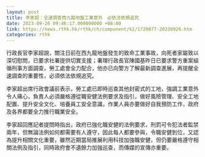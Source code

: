 ```yaml
---
layout: post
title: 李家超：全速調查西九龍地盤工業意外　必依法依規追究
date: 2023-09-26 09:46:17.000000000 +08:00
link: https://news.rthk.hk/rthk/ch/component/k2/1720077-20230926.htm
categories: rthk
---
```


行政長官李家超說，關注日前在西九龍地盤發生的致命工業事故，向死者家屬致以深切慰問，已要求社署提供切實支援；署理行政長官陳國基昨日已要求警方重案組循刑事方面調查，勞工處會全力配合，他亦已向警方了解最新調查進展，再提醒全速調查的重要性，必須依法依規追究。

李家超出席行政會議前表示，勞工處已即時巡查其他封密式的工地，強調工業意外令人痛心，負責人必須嚴格遵從職安健法例要求及指引，做好風險管理、安全工地配置、提升安全文化、培養員工安全意識，作業人員亦要做好自我預防工作，政府及各界都要全力推行職業安全。

李家超回應記者提問時指出，政府已強化職安健的法例要求，刑罰可令犯法者監禁兩年，但無論法例如何都需要有人遵守，因此每人都要參與，令職安健到位，又認為提升相關文化重要，雖然近期當局推展利用科技加強職安健，但仍要嚴格遵守相關法例及指引，同時政府會不遺餘力加強巡查，而傳媒的宣傳亦重要。
